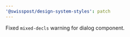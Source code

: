 ```yaml
---
'@swisspost/design-system-styles': patch
---
```


Fixed `mixed-decls` warning for dialog component.
